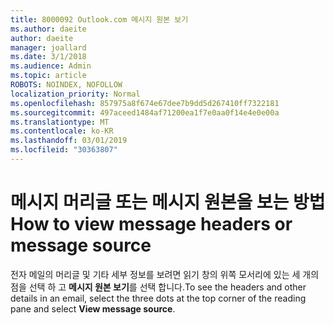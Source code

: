 ```yaml
---
title: 8000092 Outlook.com 메시지 원본 보기
ms.author: daeite
author: daeite
manager: joallard
ms.date: 3/1/2018
ms.audience: Admin
ms.topic: article
ROBOTS: NOINDEX, NOFOLLOW
localization_priority: Normal
ms.openlocfilehash: 857975a8f674e67dee7b9dd5d267410ff7322181
ms.sourcegitcommit: 497aceed1484af71200ea1f7e0aa0f14e4e0e00a
ms.translationtype: MT
ms.contentlocale: ko-KR
ms.lasthandoff: 03/01/2019
ms.locfileid: "30363807"
---
```

# <a name="how-to-view-message-headers-or-message-source"></a><span data-ttu-id="969bc-102">메시지 머리글 또는 메시지 원본을 보는 방법</span><span class="sxs-lookup"><span data-stu-id="969bc-102">How to view message headers or message source</span></span>

<span data-ttu-id="969bc-103">전자 메일의 머리글 및 기타 세부 정보를 보려면 읽기 창의 위쪽 모서리에 있는 세 개의 점을 선택 하 고 **메시지 원본 보기**를 선택 합니다.</span><span class="sxs-lookup"><span data-stu-id="969bc-103">To see the headers and other details in an email, select the three dots at the top corner of the reading pane and select **View message source**.</span></span>